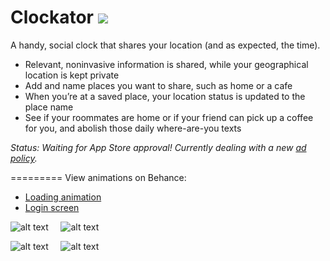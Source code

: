 Clockator    <img src = http://imgur.com/cBynclA.png>
=========
A handy, social clock that shares your location (and as expected, the time). 
- Relevant, noninvasive information is shared, while your geographical location is kept private
- Add and name places you want to share, such as home or a cafe
- When you’re at a saved place, your location status is updated to the place name
- See if your roommates are home or if your friend can pick up a coffee for you, and abolish those daily where-are-you   texts

*Status: Waiting for App Store approval! Currently dealing with a new <a href = "http://techcrunch.com/2014/02/03/apples-latest-crackdown-apps-pulling-the-advertising-identifier-but-not-showing-ads-are-being-rejected-from-app-store/">ad policy</a>.*

=========
View animations on Behance:
- <a href = "https://www.behance.net/gallery/Clockator/13858317">Loading animation</a> <br/>
- <a href = "http://bit.ly/1hc0fPG">Login screen</a>


![alt text](http://imgur.com/PfQwX16.png "Welcome screen") &nbsp;&nbsp;&nbsp; ![alt text](http://imgur.com/OYTVdMq.png "Home screen") 

![alt text](http://imgur.com/ob22ku9.png "Settings") &nbsp;&nbsp;&nbsp; ![alt text](http://imgur.com/UQXxtHA.png "Map screen")
